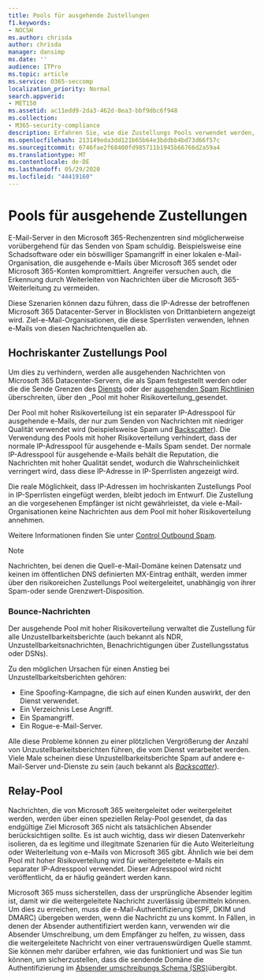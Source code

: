 ```yaml
---
title: Pools für ausgehende Zustellungen
f1.keywords:
- NOCSH
ms.author: chrisda
author: chrisda
manager: dansimp
ms.date: ''
audience: ITPro
ms.topic: article
ms.service: O365-seccomp
localization_priority: Normal
search.appverid:
- MET150
ms.assetid: ac11edd9-2da3-462d-8ea3-bbf9dbc6f948
ms.collection:
- M365-security-compliance
description: Erfahren Sie, wie die Zustellungs Pools verwendet werden, um die Reputation von e-Mail-Servern in Microsoft 365-Rechenzentren zu schützen.
ms.openlocfilehash: 213149eda3dd121b65b64e3bddbb4bd73d66f57c
ms.sourcegitcommit: 6746fae2f68400fd985711b1945b66766d2a59a4
ms.translationtype: MT
ms.contentlocale: de-DE
ms.lasthandoff: 05/29/2020
ms.locfileid: "44419160"
---
```

# <a name="outbound-delivery-pools"></a>Pools für ausgehende Zustellungen

E-Mail-Server in den Microsoft 365-Rechenzentren sind möglicherweise vorübergehend für das Senden von Spam schuldig. Beispielsweise eine Schadsoftware oder ein böswilliger Spamangriff in einer lokalen e-Mail-Organisation, die ausgehende e-Mails über Microsoft 365 sendet oder Microsoft 365-Konten kompromittiert. Angreifer versuchen auch, die Erkennung durch Weiterleiten von Nachrichten über die Microsoft 365-Weiterleitung zu vermeiden.

Diese Szenarien können dazu führen, dass die IP-Adresse der betroffenen Microsoft 365 Datacenter-Server in Blocklisten von Drittanbietern angezeigt wird. Ziel-e-Mail-Organisationen, die diese Sperrlisten verwenden, lehnen e-Mails von diesen Nachrichtenquellen ab.

## <a name="high-risk-delivery-pool"></a>Hochriskanter Zustellungs Pool
Um dies zu verhindern, werden alle ausgehenden Nachrichten von Microsoft 365 Datacenter-Servern, die als Spam festgestellt werden oder die die Sende Grenzen des [Diensts](https://docs.microsoft.com/office365/servicedescriptions/exchange-online-service-description/exchange-online-limits#sending-limits-across-office-365-options) oder der [ausgehenden Spam Richtlinien](configure-the-outbound-spam-policy.md) überschreiten, über den _Pool mit hoher Risikoverteilung_gesendet.

Der Pool mit hoher Risikoverteilung ist ein separater IP-Adresspool für ausgehende e-Mails, der nur zum Senden von Nachrichten mit niedriger Qualität verwendet wird (beispielsweise Spam und [Backscatter](backscatter-messages-and-eop.md)). Die Verwendung des Pools mit hoher Risikoverteilung verhindert, dass der normale IP-Adresspool für ausgehende e-Mails Spam sendet. Der normale IP-Adresspool für ausgehende e-Mails behält die Reputation, die Nachrichten mit hoher Qualität sendet, wodurch die Wahrscheinlichkeit verringert wird, dass diese IP-Adresse in IP-Sperrlisten angezeigt wird.

Die reale Möglichkeit, dass IP-Adressen im hochriskanten Zustellungs Pool in IP-Sperrlisten eingefügt werden, bleibt jedoch im Entwurf. Die Zustellung an die vorgesehenen Empfänger ist nicht gewährleistet, da viele e-Mail-Organisationen keine Nachrichten aus dem Pool mit hoher Risikoverteilung annehmen.

Weitere Informationen finden Sie unter [Control Outbound Spam](outbound-spam-controls.md).

> [!NOTE]
> Nachrichten, bei denen die Quell-e-Mail-Domäne keinen Datensatz und keinen im öffentlichen DNS definierten MX-Eintrag enthält, werden immer über den risikoreichen Zustellungs Pool weitergeleitet, unabhängig von ihrer Spam-oder sende Grenzwert-Disposition.

### <a name="bounce-messages"></a>Bounce-Nachrichten

Der ausgehende Pool mit hoher Risikoverteilung verwaltet die Zustellung für alle Unzustellbarkeitsberichte (auch bekannt als NDR, Unzustellbarkeitsnachrichten, Benachrichtigungen über Zustellungsstatus oder DSNs).

Zu den möglichen Ursachen für einen Anstieg bei Unzustellbarkeitsberichten gehören:

- Eine Spoofing-Kampagne, die sich auf einen Kunden auswirkt, der den Dienst verwendet.
- Ein Verzeichnis Lese Angriff.
- Ein Spamangriff.
- Ein Rogue-e-Mail-Server.

Alle diese Probleme können zu einer plötzlichen Vergrößerung der Anzahl von Unzustellbarkeitsberichten führen, die vom Dienst verarbeitet werden. Viele Male scheinen diese Unzustellbarkeitsberichte Spam auf andere e-Mail-Server und-Dienste zu sein (auch bekannt als _[Backscatter](backscatter-messages-and-eop.md)_).

## <a name="relay-pool"></a>Relay-Pool

Nachrichten, die von Microsoft 365 weitergeleitet oder weitergeleitet werden, werden über einen speziellen Relay-Pool gesendet, da das endgültige Ziel Microsoft 365 nicht als tatsächlichen Absender berücksichtigen sollte. Es ist auch wichtig, dass wir diesen Datenverkehr isolieren, da es legitime und illegitmate Szenarien für die Auto Weiterleitung oder Weiterleitung von e-Mails von Microsoft 365 gibt. Ähnlich wie bei dem Pool mit hoher Risikoverteilung wird für weitergeleitete e-Mails ein separater IP-Adresspool verwendet. Dieser Adresspool wird nicht veröffentlicht, da er häufig geändert werden kann. 

Microsoft 365 muss sicherstellen, dass der ursprüngliche Absender legitim ist, damit wir die weitergeleitete Nachricht zuverlässig übermitteln können. Um dies zu erreichen, muss die e-Mail-Authentifizierung (SPF, DKIM und DMARC) übergeben werden, wenn die Nachricht zu uns kommt. In Fällen, in denen der Absender authentifiziert werden kann, verwenden wir die Absender Umschreibung, um dem Empfänger zu helfen, zu wissen, dass die weitergeleitete Nachricht von einer vertrauenswürdigen Quelle stammt. Sie können mehr darüber erfahren, wie das funktioniert und was Sie tun können, um sicherzustellen, dass die sendende Domäne die Authentifizierung im [Absender umschreibungs Schema (SRS)](https://docs.microsoft.com/office365/troubleshoot/antispam/sender-rewriting-scheme)übergibt.
